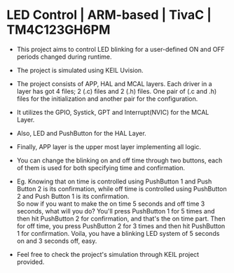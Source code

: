 
# LED Control | ARM-based | TivaC | TM4C123GH6PM

* This project aims to control LED blinking for a user-defined ON and OFF periods changed during runtime.

* The project is simulated using KEIL Uvision.

* The project consists of APP, HAL and MCAL layers. Each driver in a layer has got 4 files; 2 (.c) files and 2 (.h) files. One pair of (.c and .h) files for the initialization and another pair for the configuration.
* It utilizes the GPIO, Systick, GPT and  Interrupt(NVIC) for the MCAL Layer.
* Also, LED and PushButton for the HAL Layer.
* Finally, APP layer is the upper most layer implementing all logic.

* You can change the blinking on and off time through two buttons, each of them is used for both specifying time and confirmation.<br>
* Eg. Knowing that on time is controlled using PushButton 1 and Push Button 2 is its confirmation, while off time is controlled using PushButton 2 and Push Button 1 is its confirmation.<br>
    So now if you want to make the on time 5 seconds and off time 3 seconds, what will you do?
    You'll press PushButton 1 for 5 times and then hit PushButton 2 for confirmation, and that's the on time part.
    Then for off time, you press PushButton 2 for 3 times and then hit PushButton 1 for confirmation.
    Voila, you have a blinking LED system of 5 seconds on and 3 seconds off, easy.

* Feel free to check the project's simulation through KEIL project provided.



